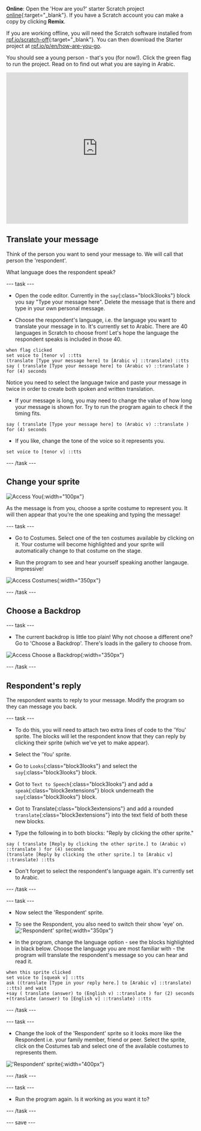 **Online**: Open the 'How are you?' starter Scratch project [online](http://rpf.io/how-are-you-on){:target="_blank"}.  If you have a Scratch account you can make a copy by clicking **Remix**.

If you are working offline, you will need the Scratch software installed from [rpf.io/scratch-off](https://rpf.io/scratch-off){:target="_blank"}. You can then download the Starter project at [rpf.io/p/en/how-are-you-go](https://rpf.io/p/en/how-are-you-go).

You should see a young person - that's you (for now!). Click the green flag to run the project. Read on to find out what you are saying in Arabic.

<div>
<iframe src="https://scratch.mit.edu/projects/399133454/embed" allowtransparency="true" width="485" height="402" frameborder="0" scrolling="no" allowfullscreen></iframe>
</div>

## Translate your message

Think of the person you want to send your message to. We will call that person the 'respondent'. 

What language does the respondent speak?

--- task ---

+ Open the code editor. Currently in the `say`{:class="block3looks"} block you say "Type your message here". Delete the message that is there and type in your own personal message.

+ Choose the respondent's language, i.e. the language you want to translate your message in to. It's currently set to Arabic.  There are 40 languages in Scratch to choose from! Let's hope the language the respondent speaks is included in those 40.
```blocks3
when flag clicked
set voice to [tenor v] ::tts
(translate [Type your message here] to [Arabic v] ::translate) ::tts
say ( translate [Type your message here] to (Arabic v) ::translate ) for (4) seconds
```
Notice you need to select the language twice and paste your message in twice in order to create both spoken and written translation.

+ If your message is long, you may need to change the value of how long your message is shown for. Try to run the program again to check if the timing fits.
```blocks3
say ( translate [Type your message here] to (Arabic v) ::translate ) for (4) seconds
```
+ If you like, change the tone of the voice so it  represents you.
```blocks3
set voice to [tenor v] ::tts
```
--- /task ---

## Change your sprite

![Access You](images/you.png){:width="100px"}

As the message is from you, choose a sprite costume to represent you. It will then appear that you’re the one speaking and typing the message!

--- task ---
+ Go to Costumes. Select one of the ten costumes available by clicking on it. Your costume will become highlighted and your sprite will automatically change to that costume on the stage.

+ Run the program to see and hear yourself speaking another langauge. Impressive!

![Access Costumes](images/costumes.png){:width="350px"}

--- /task ---
## Choose a Backdrop
--- task ---

+ The current backdrop is little too plain! Why not choose a different one? Go to 'Choose a Backdrop'. There's loads in the gallery to choose from.

![Access Choose a Backdrop](images/choose-a-backdrop.png){:width="350px"}

--- /task ---

## Respondent's reply

The respondent wants to reply to your message. Modify the program so they can message you back.

--- task ---

+ To do this, you will need to attach two extra lines of code to the 'You' sprite. The blocks will let the respondent know that they can reply by clicking their sprite (which we've yet to make appear). 

+ Select the 'You' sprite.
+ Go to `Looks`{:class="block3looks"} and select the `say`{:class="block3looks"} block. 
+ Got to `Text to Speech`{:class="block3looks"} and add a `speak`{:class="block3extensions"} block underneath the `say`{:class="block3looks"} block. 
+ Got to Translate{:class="block3extensions"} and add a rounded `translate`{:class="block3extensions"} into the text field of both these new blocks. 
+ Type the following in to both blocks: "Reply by clicking the other sprite."

```blocks3
say ( translate [Reply by clicking the other sprite.] to (Arabic v) ::translate ) for (4) seconds
(translate [Reply by clicking the other sprite.] to [Arabic v] ::translate) ::tts
```
+ Don't forget to select the respondent's language again. It's currently set to Arabic.

--- /task ---

--- task ---
+ Now select the 'Respondent' sprite.

+ To see the Respondent, you also need to switch their show 'eye' on.
!['Respondent' sprite](images/show-respondent.png){:width="350px"}

+ In the program, change the language option - see the blocks highlighted in black below. Choose the language you are most familiar with - the program will translate the respondent's message so you can hear and read it.
```blocks3
when this sprite clicked
set voice to [squeak v] ::tts
ask ((translate [Type in your reply here.] to [Arabic v] ::translate) ::tts) and wait
+say ( translate (answer) to (English v) ::translate ) for (2) seconds
+(translate (answer) to [English v] ::translate) ::tts
```
--- /task ---

--- task ---

+ Change the look of the 'Respondent' sprite so it looks more like the Respondent i.e. your family member, friend or peer. Select the sprite, click on the Costumes tab and select one of the available costumes to represents them.

!['Respondent' sprite](images/choose-respondent-costume.png){:width="400px"}

--- /task ---

--- task ---

+ Run the program again. Is it working as you want it to?

--- /task ---

--- save ---

